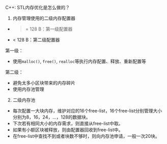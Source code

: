 C++: STL内存优化是怎么做的？

1. 内存管理使用的二级内存配置器
- >= 128 B：第一级配置器
- < 128 B：第二级配置器

第一级：
- 使用`malloc()`, `free()`, `realloc`等执行内存配置、释放、重新配置等

第二级：
- 避免太多小区块带来的内存碎片
- 使用内存池管理

2. 二级内存池

- 每次配置一大块内存，维护对应的16个free-list，16个free-list分别管理大小分别为8，16，24，...，128的数据块。
- 下次若有相同大小的内存需求，则直接从free-list中取。
- 如果有小额区块被释放，则由配置器回收到free-list中。
- 在free-list中查找不到或者块数不够时，则向内存池申请，一般一次20块。
